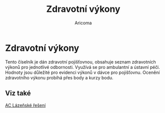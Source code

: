 ﻿---
    title: "Zdravotní výkony"
    author: Aricoma
    ms.date: 04/30/2018
    ms.topic: article
    ms.prod: dynamics-nav-2017
    ms.contentlocale: cs-cz
    ms.lasthandoff: 04/30/2018
---

# Zdravotní výkony

Tento číselník je dán zdravotní pojišťovnou, obsahuje seznam zdravotních výkonů pro jednotlivé odbornosti. Využívá se pro ambulantní a ústavní péči. Hodnoty jsou důležité pro evidenci výkonů v dávce pro pojišťovnu. Ocenění zdravotního výkonu probíhá přes body a kurzy bodu. 


## <a name="see-also"></a>Viz také
[AC Lázeňské řešení](spa-solution.md)